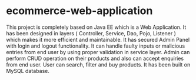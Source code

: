 # ecommerce-web-application

This project is completely based on Java EE which is a Web Application.
It has been designed in layers ( Controller, Service, Dao, Pojo, Listener ) which makes it more efficient and maintainable.
It has secured Admin Panel with login and logout functionality.
It can handle faulty inputs or malicious entries from end user by using proper validation in service layer.
Admin can perform CRUD operation on their products and also can accept enquiries from end user.
User can search, filter and buy products.
It has been built on MySQL database.
